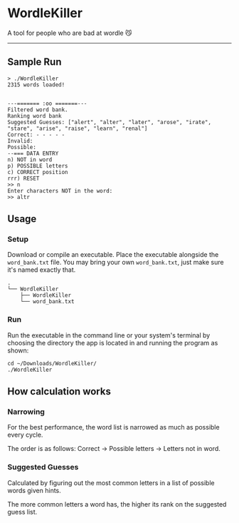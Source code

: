 # WordleKiller
A tool for people who are bad at wordle 😼

---

## Sample Run
```shell
> ./WordleKiller
2315 words loaded!


---======= :oo =======---
Filtered word bank.
Ranking word bank
Suggested Guesses: ["alert", "alter", "later", "arose", "irate", "stare", "arise", "raise", "learn", "renal"]
Correct: - - - - -
Invalid:
Possible:
--=== DATA ENTRY
n) NOT in word
p) POSSIBLE letters
c) CORRECT position
rrr) RESET
>> n
Enter characters NOT in the word:
>> altr
```

## Usage
### Setup
Download or compile an executable. Place the executable alongside the `word_bank.txt` file. You may bring your own `word_bank.txt`, just make sure it's named exactly that.
```tree
.
└── WordleKiller
    ├── WordleKiller
    └── word_bank.txt
```

### Run
Run the executable in the command line or your system's terminal by choosing the directory the app is located in and running the program as shown:
```shell
cd ~/Downloads/WordleKiller/
./WordleKiller
```

## How calculation works
### Narrowing
For the best performance, the word list is narrowed as much as possible every cycle.

The order is as follows: Correct -> Possible letters -> Letters not in word.

### Suggested Guesses
Calculated by figuring out the most common letters in a list of possible words given hints.

The more common letters a word has, the higher its rank on the suggested guess list.